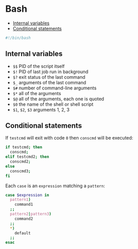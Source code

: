 Bash
====

- [Internal variables](/sheets/Bash.md#internal-variables)
- [Conditional statements](/sheets/Bash.md#conditional-statements)

```bash
#!/bin/bash
```

## Internal variables
- `$$` PID of the script itself
- `$!` PID of last job run in background
- `$?` exit status of the last command
- `$_` arguments of the last command
- `$#` number of command-line arguments
- `$*` all of the arguments
- `$@` all of the arguments, each one is quoted
- `$0` the name of the shell or shell script
- `$1`, `$2`, `$3` arguments 1, 2, 3

## Conditional statements
If `testcmd` will exit with code `0` then `conscmd` will be executed:
```bash
if testcmd; then
  conscmd;
elif testcmd2; then
  conscmd2;
else
  conscmd3;
fi
```
Each `case` is an `expression` matching a `pattern`:
```bash
case $expression in
  pattern1)
    command1
  ;;
  pattern2|pattern3)
    command2
  ;;
  *)
    default
  ;;
esac
```
